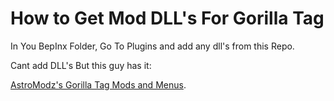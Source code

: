 # How to Get Mod DLL's For Gorilla Tag


In You BepInx Folder,
Go To Plugins and add any dll's from this Repo.


Cant add DLL's But this guy has it:

  [AstroModz's Gorilla Tag Mods and Menus]([https://pages.github.com/](https://github.com/AstroModz/gorilla-tag-mods-and-menus/tree/main)).
